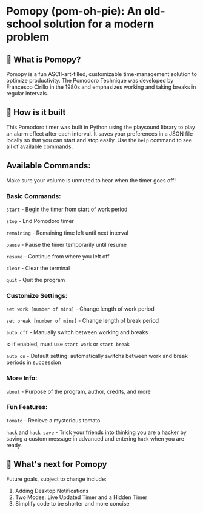 # Pomopy (pom-oh-pie): An old-school solution for a modern problem

## 🍅 What is Pomopy?
Pomopy is a fun ASCII-art-filled, customizable time-management solution to optimize productivity. The Pomodoro Technique was developed by Francesco Cirillo in the 1980s and emphasizes working and taking breaks in regular intervals. 

## 🌱 How is it built
This Pomodoro timer was built in Python using the playsound library to play an alarm effect after each interval. It saves your preferences in a JSON file locally so that you can start and stop easily. Use the `help` command to see all of available commands.

## Available Commands:
Make sure your volume is unmuted to hear when the timer goes off!

### Basic Commands:
`start` - Begin the timer from start of work period

`stop` - End Pomodoro timer

`remaining` - Remaining time left until next interval

`pause` - Pause the timer temporarily until resume

`resume` - Continue from where you left off

`clear` - Clear the terminal

`quit` - Quit the program

### Customize Settings:
`set work [number of mins]` - Change length of work period

`set break [number of mins]` - Change length of break period

`auto off` - Manually switch between working and breaks

➪ if enabled, must use `start work` or `start break`

`auto on` - Default setting: automatically switchs between work and break periods in succession

### More Info:

`about` - Purpose of the program, author, credits, and more

### Fun Features:

`tomato` - Recieve a mysterious tomato

`hack` and `hack save` - Trick your friends into thinking you are a hacker by saving a custom message in advanced and entering `hack` when you are ready.

## 🍝 What's next for Pomopy 
Future goals, subject to change include:
1. Adding Desktop Notifications
2. Two Modes: Live Updated Timer and a Hidden Timer
3. Simplify code to be shorter and more concise

